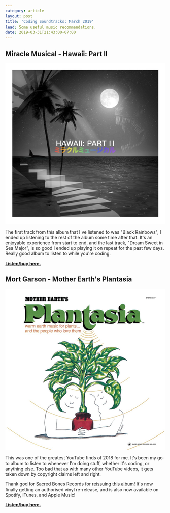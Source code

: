 ```yaml
---
category: article
layout: post
title: 'Coding Soundtracks: March 2019'
lead: Some useful music recommendations.
date: 2019-03-31T21:43:00+07:00
---
```


## Miracle Musical - Hawaii: Part II

![a3955451029_10](./a3955451029_10.jpg)

The first track from this album that I've listened to was "Black Rainbows", I ended up listening to the rest of the album some time after that. It's an enjoyable experience from start to end, and the last track, "Dream Sweet in Sea Major", is so good I ended up playing it on repeat for the past few days. Really good album to listen to while you're coding.

[**Listen/buy here.**](https://miraclemusical.bandcamp.com/album/hawaii-part-ii)

## Mort Garson - Mother Earth's Plantasia

![sbr3030-plantasia-300](./sbr3030-plantasia-300.jpg)

This was one of the greatest YouTube finds of 2018 for me. It's been my go-to album to listen to whenever I'm doing stuff, whether it's coding, or anything else. Too bad that as with many other YouTube videos, it gets taken down by copyright claims left and right.

Thank god for Sacred Bones Records for [reissuing this album](https://twitter.com/SacredBones/status/1109094528164810753)! It's now finally getting an authorised vinyl re-release, and is also now available on Spotify, iTunes, and Apple Music!

[**Listen/buy here.**](https://www.sacredbonesrecords.com/products/sbr3030-mort-garson-mother-earths-plantasia)
